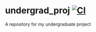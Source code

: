 # undergrad_proj [![CI](https://github.com/Abdulrasheed1729/undergrad_proj/actions/workflows/ci.yml/badge.svg?event=push)](https://github.com/Abdulrasheed1729/undergrad_proj/actions/workflows/ci.yml)
A repository for my undergraduate project
